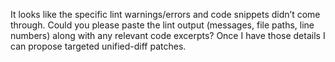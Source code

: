 It looks like the specific lint warnings/errors and code snippets didn’t come through. Could you please paste the lint output (messages, file paths, line numbers) along with any relevant code excerpts? Once I have those details I can propose targeted unified-diff patches.